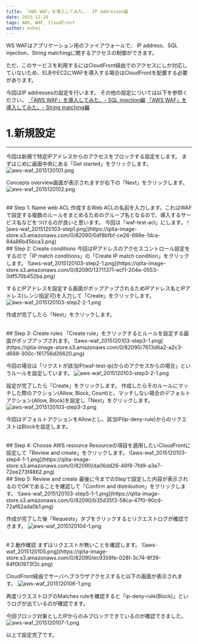 ```yaml
---
title: 「AWS WAF」を導入してみた。- IP addresses編
date: 2015-12-28
tags: AWS, WAF, CloudFront
author: kohei
---
```


WS WAFはアプリケーション用のファイアウォールで、
IP address、SQL injection、String matchingに関するアクセスの制御ができます。

ただ、このサービスを利用するにはCloudFront経由でのアクセスにしか対応していないため、ELBやEC2にWAFを導入する場合はCloudFrontを配置する必要があります。

今回はIP addressesの設定を行います。
その他の設定については以下を参照ください。
[「AWS WAF」を導入してみた。- SQL injection編](http://qiita.com/kooohei/items/8739c0ee023e0bb8b1e2)
[「AWS WAF」を導入してみた。- String matching編](http://qiita.com/kooohei/items/18b908a38a98528550e5)

# 1.新規設定
---
今回は新規で特定IPアドレスからのアクセスをブロックする設定をします。
まずはじめに画面中央にある「Get started」をクリックします。
![aws-waf_2015120101.png](https://qiita-image-store.s3.amazonaws.com/0/82090/efb26a7f-2d80-b239-4084-90c86b13aa3a.png)


Concepts overview画面が表示されますが右下の「Next」をクリックします。
![aws-waf_2015120102.png](https://qiita-image-store.s3.amazonaws.com/0/82090/c511e13b-9596-060d-c4d7-347ec52b1708.png)


<br>  
## Step 1: Name web ACL
作成するWeb ACLの名前を入力します。これはWAFで設定する複数のルールをまとめるためのグループ名となるので、導入するサービス名などをつけるのが良いと思います。
今回は「waf-test-acl」にします。
![aws-waf_2015120103-step1.png](https://qiita-image-store.s3.amazonaws.com/0/82090/0df8bfbf-ce26-698e-1dca-84a86b45bca3.png)


<br>  
## Step 2: Create conditions
今回はIPアドレスのアクセスコントロール設定をするので「IP match conditions」の「Create IP match condition」をクリックします。
![aws-waf_2015120103-step2-1.png](https://qiita-image-store.s3.amazonaws.com/0/82090/13711371-ecf1-204e-0553-0df570b452ba.png)


するとIPアドレスを設定する画面がポップアップされるためIPアドレス名とIPアドレス(レンジ指定可)を入力して「Create」をクリックします。
![aws-waf_2015120103-step2-2-1.png](https://qiita-image-store.s3.amazonaws.com/0/82090/fc4bafd9-8cea-10f6-c6d4-15861caeb638.png)


作成が完了したら「Next」をクリックします。


<br>  
## Step 3: Create rules
「Create rule」をクリックするとルールを設定する画面がポップアップされます。
![aws-waf_2015120103-step3-1.png](https://qiita-image-store.s3.amazonaws.com/0/82090/7613d6a2-a2c3-d688-300c-161756d26620.png)

今回の場合は「リクストが該当IP(waf-test-ip)からのアクセスからの場合」というルールを設定しています。
![aws-waf_2015120103-step3-2-1.png](https://qiita-image-store.s3.amazonaws.com/0/82090/7562a015-1416-658a-7d1a-af63e248c329.png)

設定が完了したら「Create」をクリックします。
作成したらそのルールにマッチした際のアクション(Allow, Block, Count)と、マッチしない場合のデフォルトアクション(Allow, Block)を設定し「Next」をクリックします。
![aws-waf_2015120103-step3-3.png](https://qiita-image-store.s3.amazonaws.com/0/82090/12b1af6d-c5e2-4a34-09ca-fcfb30c31fd6.png)

今回はデフォルトアクションをAllowとし、該当IP(ip-deny-rule)からのリクエストはBlockを設定します。


<br>  
## Step 4: Choose AWS resource
Resourceの項目を適用したいCloudFrontに設定して「Review and create」をクリックします。
![aws-waf_2015120103-step4-1-1.png](https://qiita-image-store.s3.amazonaws.com/0/82090/da06dd26-46f8-7fd9-a3e7-72ee273f4862.png)


<br>  
## Step 5: Review and create
最後に今までのStepで設定した内容が表示されるのでOKであることを確認して「Confirm and distribution」をクリックします。
![aws-waf_2015120103-step5-1-1.png](https://qiita-image-store.s3.amazonaws.com/0/82090/b35d35f3-58ca-47f0-90cd-72af62ada0b1.png)

作成が完了した後「Requests」タブをクリックするとリクエストログが確認できます。
![aws-waf_2015120104-1.png](https://qiita-image-store.s3.amazonaws.com/0/82090/cd7286f2-75a5-a5e5-3656-0e1e449f28d9.png)


<br>  
# 2.動作確認
まずはリクエストが無いことを確認します。
![aws-waf_2015120105.png](https://qiita-image-store.s3.amazonaws.com/0/82090/ec9359fe-028f-3c74-8f39-64f0b1973f2c.png)

CloudFront経由でサーバへブラウザアクセスすると以下の画面が表示されます。
![aws-waf_2015120106-1.png](https://qiita-image-store.s3.amazonaws.com/0/82090/f073bee1-f30f-ffea-5b07-39a871f75d4d.png)

再度リクエストログのMatches ruleを確認すると「ip-deny-rule(Block)」というログが出ているのが確認でます。

今回ブロック対象としたIPからのみブロックできているのが確認できました。
![aws-waf_2015120107-1.png](https://qiita-image-store.s3.amazonaws.com/0/82090/c9a7a629-e448-fb6d-6430-86837b409f72.png)


以上で設定完了です。

